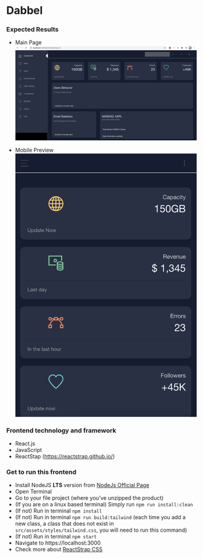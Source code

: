 # Dabbel
### Expected Results

- Main Page
  ![Test Image 1](https://raw.githubusercontent.com/ranafaheem/Dabbel/main/public/Screenshot%202021-05-16%20at%2019.27.43.png)

- Mobile Preview
  ![Test Image 3](https://raw.githubusercontent.com/ranafaheem/Dabbel/main/public/Screenshot%202021-05-16%20at%2019.27.55.png)

### Frontend technology and framework

- React.js
- JavaScript
- ReactStap (https://reactstrap.github.io/)

### Get to run this frontend

- Install NodeJS **LTS** version from <a href="https://nodejs.org/en/?ref=creativetim">NodeJs Official Page</a>
- Open Terminal
- Go to your file project (where you’ve unzipped the product)
- (If you are on a linux based terminal) Simply run `npm run install:clean`
- (If not) Run in terminal `npm install`
- (If not) Run in terminal `npm run build:tailwind` (each time you add a new class, a class that does not exist in `src/assets/styles/tailwind.css`, you will need to run this command)
- (If not) Run in terminal `npm start`
- Navigate to https://localhost:3000
- Check more about [ReactStrap CSS](https://reactstrap.github.io/)
